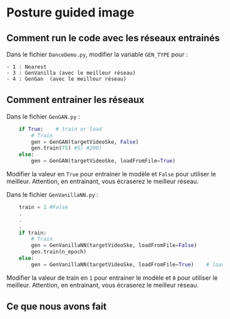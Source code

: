 # Posture guided image

## Comment run le code avec les réseaux entrainés

Dans le fichier `DanceDemo.py`, modifier la variable `GEN_TYPE` pour :

    - 1 : Nearest 
    - 3 : GenVanilla (avec le meilleur réseau) 
    - 4 : GenGan  (avec le meilleur réseau) 

## Comment entrainer les réseaux 

Dans le fichier `GenGAN.py` :
```python
    if True:    # train or load
        # Train
        gen = GenGAN(targetVideoSke, False)
        gen.train(75) #5) #200)
    else:
        gen = GenGAN(targetVideoSke, loadFromFile=True) 
```

Modifier la valeur en `True` pour entrainer le modèle et `False` pour utiliser le meilleur. Attention, en entrainant, vous écraserez le meilleur réseau.


Dans le fichier `GenVanillaNN.py`  :
```python
    train = 1 #False
    .
    .
    .
    if train:
        # Train
        gen = GenVanillaNN(targetVideoSke, loadFromFile=False)
        gen.train(n_epoch)
    else:
        gen = GenVanillaNN(targetVideoSke, loadFromFile=True)    # load from file
```

Modifier la valeur de train en `1` pour entrainer le modèle et `0` pour utiliser le meilleur. Attention, en entrainant, vous écraserez le meilleur réseau.

## Ce que nous avons fait
